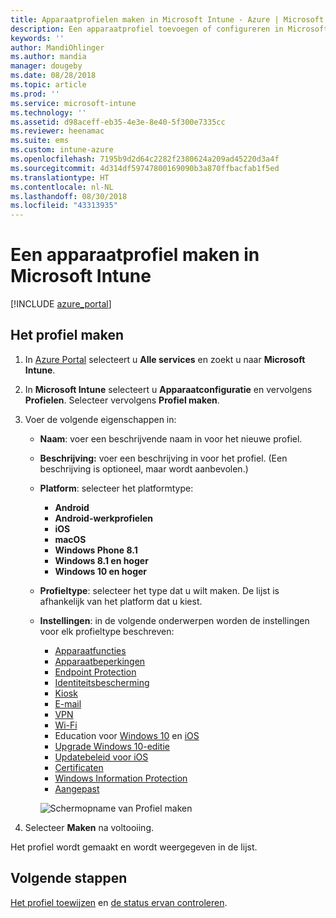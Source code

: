 ```yaml
---
title: Apparaatprofielen maken in Microsoft Intune - Azure | Microsoft Docs
description: Een apparaatprofiel toevoegen of configureren in Microsoft Intune, met inbegrip van het selecteren van het platformtype en het configureren van de instellingen in Azure Portal.
keywords: ''
author: MandiOhlinger
ms.author: mandia
manager: dougeby
ms.date: 08/28/2018
ms.topic: article
ms.prod: ''
ms.service: microsoft-intune
ms.technology: ''
ms.assetid: d98aceff-eb35-4e3e-8e40-5f300e7335cc
ms.reviewer: heenamac
ms.suite: ems
ms.custom: intune-azure
ms.openlocfilehash: 7195b9d2d64c2282f2380624a209ad45220d3a4f
ms.sourcegitcommit: 4d314df59747800169090b3a870ffbacfab1f5ed
ms.translationtype: HT
ms.contentlocale: nl-NL
ms.lasthandoff: 08/30/2018
ms.locfileid: "43313935"
---
```

# <a name="create-a-device-profile-in-microsoft-intune"></a>Een apparaatprofiel maken in Microsoft Intune

[!INCLUDE [azure_portal](./includes/azure_portal.md)]

## <a name="create-the-profile"></a>Het profiel maken
1. In [Azure Portal](https://portal.azure.com) selecteert u **Alle services** en zoekt u naar **Microsoft Intune**.

2. In **Microsoft Intune** selecteert u **Apparaatconfiguratie** en vervolgens **Profielen**. Selecteer vervolgens **Profiel maken**.

3. Voer de volgende eigenschappen in:

   - **Naam**: voer een beschrijvende naam in voor het nieuwe profiel.
   - **Beschrijving:** voer een beschrijving in voor het profiel. (Een beschrijving is optioneel, maar wordt aanbevolen.)
   - **Platform**: selecteer het platformtype:  

       - **Android**
       - **Android-werkprofielen**
       - **iOS**
       - **macOS**
       - **Windows Phone 8.1**
       - **Windows 8.1 en hoger**
       - **Windows 10 en hoger**

   - **Profieltype**: selecteer het type dat u wilt maken. De lijst is afhankelijk van het platform dat u kiest.
   - **Instellingen**: in de volgende onderwerpen worden de instellingen voor elk profieltype beschreven:

       -  [Apparaatfuncties](device-features-configure.md)
       -  [Apparaatbeperkingen](device-restrictions-configure.md)
       -  [Endpoint Protection](endpoint-protection-configure.md)
       -  [Identiteitsbescherming](identity-protection-configure.md)  
       -  [Kiosk](kiosk-settings.md)
       -  [E-mail](email-settings-configure.md)
       -  [VPN](vpn-settings-configure.md)
       -  [Wi-Fi](wi-fi-settings-configure.md)
       -  Education voor [Windows 10](education-settings-configure.md) en [iOS](wi-fi-settings-ios.md)
       -  [Upgrade Windows 10-editie](edition-upgrade-configure-windows-10.md)
       -  [Updatebeleid voor iOS](software-updates-ios.md)
       -  [Certificaten](certificates-configure.md)
       -  [Windows Information Protection](windows-information-protection-configure.md)
       -  [Aangepast](custom-settings-configure.md)

     ![Schermopname van Profiel maken](./media/create-device-profile.png)

4. Selecteer **Maken** na voltooiing.

Het profiel wordt gemaakt en wordt weergegeven in de lijst.

## <a name="next-steps"></a>Volgende stappen
[Het profiel toewijzen](device-profile-assign.md) en [de status ervan controleren](device-profile-monitor.md).
